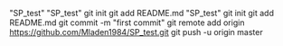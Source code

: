 "SP_test"
"SP_test" git init git add README.md
"SP_test" git init git add README.md git commit -m "first commit" git remote add origin https://github.com/Mladen1984/SP_test.git git push -u origin master
